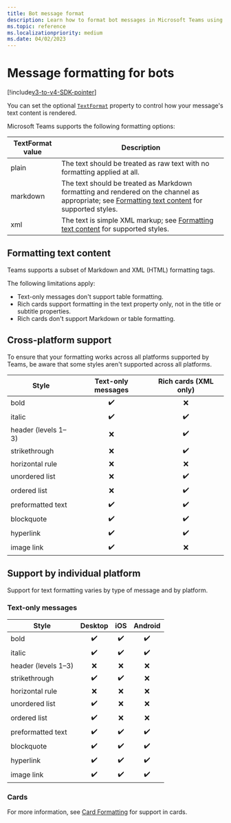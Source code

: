 ```yaml
---
title: Bot message format
description: Learn how to format bot messages in Microsoft Teams using Bot Framework SDK, including Markdown and HTML tags with platform-specific limitations.
ms.topic: reference
ms.localizationpriority: medium
ms.date: 04/02/2023
---
```

# Message formatting for bots

[!include[v3-to-v4-SDK-pointer](~/includes/v3-to-v4-pointer-bots.md)]

You can set the optional [`TextFormat`](/bot-framework/dotnet/bot-builder-dotnet-create-messages#customizing-a-message) property to control how your message's text content is rendered.

Microsoft Teams supports the following formatting options:

| TextFormat value | Description |
| --- | --- |
| plain | The text should be treated as raw text with no formatting applied at all. |
| markdown | The text should be treated as Markdown formatting and rendered on the channel as appropriate; see [Formatting text content](#formatting-text-content) for supported styles. |
| xml | The text is simple XML markup; see [Formatting text content](#formatting-text-content) for supported styles. |

## Formatting text content

Teams supports a subset of Markdown and XML (HTML) formatting tags.

The following limitations apply:

* Text-only messages don't support table formatting.
* Rich cards support formatting in the text property only, not in the title or subtitle properties.
* Rich cards don't support Markdown or table formatting.

## Cross-platform support

To ensure that your formatting works across all platforms supported by Teams, be aware that some styles aren't supported across all platforms.

| Style                     | Text-only messages | Rich cards (XML only) |
| ---                       | :---: | :---: |
| bold                      | ✔️️ | ❌ |
| italic                    | ✔️ | ✔️ |
| header (levels 1&ndash;3) | ❌ | ✔️ |
| strikethrough             | ❌ | ✔️ |
| horizontal rule           | ❌ | ❌ |
| unordered list            | ❌ | ✔️ |
| ordered list              | ❌ | ✔️ |
| preformatted text         | ✔️ | ✔️ |
| blockquote                | ✔️ | ✔️ |
| hyperlink                 | ✔️ | ✔️ |
| image link                | ✔️ | ❌ |

## Support by individual platform

Support for text formatting varies by type of message and by platform.

### Text-only messages

| Style                     | Desktop | iOS | Android |
| ---                       | :---: | :---: | :---: |
| bold                      | ✔️ | ✔️ | ✔️ |
| italic                    | ✔️ | ✔️ | ✔️ |
| header (levels 1&ndash;3) | ❌ | ❌ | ❌ |
| strikethrough             | ✔️ | ✔️ | ❌ |
| horizontal rule           | ❌ | ❌ | ❌ |
| unordered list            | ✔️ | ❌ | ❌ |
| ordered list              | ✔️ | ❌ | ❌ |
| preformatted text         | ✔️ | ✔️ | ✔️ |
| blockquote                | ✔️ | ✔️ | ✔️ |
| hyperlink                 | ✔️ | ✔️ | ✔️ |
| image link                | ✔️ | ✔️ | ✔️ |

### Cards

For more information, see [Card Formatting](~/task-modules-and-cards/cards/cards-format.md) for support in cards.
